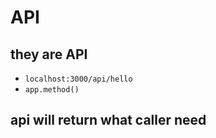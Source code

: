 # API

## they are API

- `localhost:3000/api/hello`
- `app.method()`

## api will return what caller need